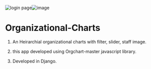 

![login page](https://user-images.githubusercontent.com/80151279/114074979-a1c43580-98c2-11eb-84e0-6fecf449b709.png)![image](https://user-images.githubusercontent.com/80151279/114075354-16976f80-98c3-11eb-8a98-3c7b38952d13.png)



# Organizational-Charts
1. An Heirarchial organizational charts with filter, slider, staff image.

2. this app developed using Orgchart-master javascript library.
3. Developed in Django.




